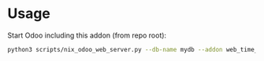 # Usage

Start Odoo including this addon (from repo root):

```bash
python3 scripts/nix_odoo_web_server.py --db-name mydb --addon web_time_range_menu_custom
```
